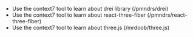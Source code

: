 - Use the context7 tool to learn about drei library (/pmndrs/drei)
- Use the context7 tool to learn about react-three-fiber (/pmndrs/react-three-fiber)
- Use the context7 tool to learn about three.js (/mrdoob/three.js)
